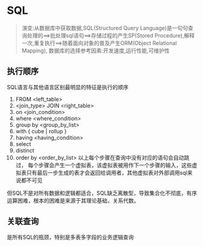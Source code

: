 # SQL
> 演变:从数据库中获取数据,SQL(Structured Query Language)是一句句查询处理的==>批处理sql语句==>存储过程的产生SP(Stored Procedure),解释一次,重复执行==>随着面向对象的普及产生ORM(Object Relational Mapping), 数据库的选择参考因素:开发速度,运行性能,可维护性

## 执行顺序
SQL语言与其他语言区别最明显的特征是执行的顺序

1. FROM <left_table>
2. <join_type> JOIN <right_table>
3. on <join_condition>
4. where <where_condition>
5. group by <group_by_list>
6. with { cube | rollup }
7. having <having_condition>
8. select
9. distinct
10. order by <order_by_list>
以上每个步骤在查询中没有对应的语句会自动跳过， 每个步骤会产生一个虚拟表，该虚拟表被用作下一个步骤的输入，这些虚拟表只有最后一步生成的表才会返回给调用者，其他虚拟表对外部调用sql来说都不可见

但SQL不是对所有数据和逻辑都适合，SQL缺乏离散型，导致集合化不彻底，有序运算困难，根本的困难是来源于其理论基础，关系代数。

## 关联查询
是所有SQL的瓶颈，特别是多表多字段的业务逻辑查询


